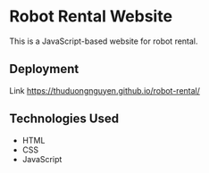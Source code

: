 # Robot Rental Website

This is a JavaScript-based website for robot rental.

## Deployment

Link https://thuduongnguyen.github.io/robot-rental/

## Technologies Used

- HTML
- CSS
- JavaScript

